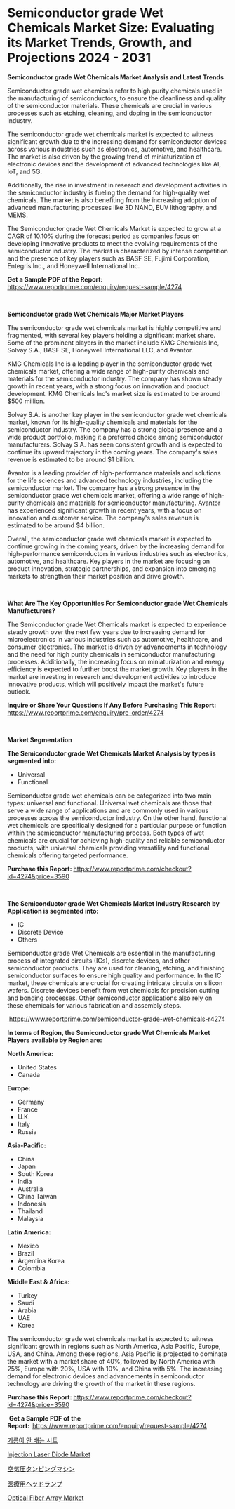 <p><h1>Semiconductor grade Wet Chemicals Market Size: Evaluating its Market Trends, Growth, and Projections 2024 - 2031</h1></p><p><strong>Semiconductor grade Wet Chemicals Market Analysis and Latest Trends</strong></p>
<p><p>Semiconductor grade wet chemicals refer to high purity chemicals used in the manufacturing of semiconductors, to ensure the cleanliness and quality of the semiconductor materials. These chemicals are crucial in various processes such as etching, cleaning, and doping in the semiconductor industry.</p><p>The semiconductor grade wet chemicals market is expected to witness significant growth due to the increasing demand for semiconductor devices across various industries such as electronics, automotive, and healthcare. The market is also driven by the growing trend of miniaturization of electronic devices and the development of advanced technologies like AI, IoT, and 5G.</p><p>Additionally, the rise in investment in research and development activities in the semiconductor industry is fueling the demand for high-quality wet chemicals. The market is also benefiting from the increasing adoption of advanced manufacturing processes like 3D NAND, EUV lithography, and MEMS.</p><p>The Semiconductor grade Wet Chemicals Market is expected to grow at a CAGR of 10.10% during the forecast period as companies focus on developing innovative products to meet the evolving requirements of the semiconductor industry. The market is characterized by intense competition and the presence of key players such as BASF SE, Fujimi Corporation, Entegris Inc., and Honeywell International Inc.</p></p>
<p><strong>Get a Sample PDF of the Report:&nbsp;</strong> <a href="https://www.reportprime.com/enquiry/request-sample/4274">https://www.reportprime.com/enquiry/request-sample/4274</a></p>
<p>&nbsp;</p>
<p><strong>Semiconductor grade Wet Chemicals Major Market Players</strong></p>
<p><p>The semiconductor grade wet chemicals market is highly competitive and fragmented, with several key players holding a significant market share. Some of the prominent players in the market include KMG Chemicals Inc, Solvay S.A., BASF SE, Honeywell International LLC, and Avantor.</p><p>KMG Chemicals Inc is a leading player in the semiconductor grade wet chemicals market, offering a wide range of high-purity chemicals and materials for the semiconductor industry. The company has shown steady growth in recent years, with a strong focus on innovation and product development. KMG Chemicals Inc's market size is estimated to be around $500 million.</p><p>Solvay S.A. is another key player in the semiconductor grade wet chemicals market, known for its high-quality chemicals and materials for the semiconductor industry. The company has a strong global presence and a wide product portfolio, making it a preferred choice among semiconductor manufacturers. Solvay S.A. has seen consistent growth and is expected to continue its upward trajectory in the coming years. The company's sales revenue is estimated to be around $1 billion.</p><p>Avantor is a leading provider of high-performance materials and solutions for the life sciences and advanced technology industries, including the semiconductor market. The company has a strong presence in the semiconductor grade wet chemicals market, offering a wide range of high-purity chemicals and materials for semiconductor manufacturing. Avantor has experienced significant growth in recent years, with a focus on innovation and customer service. The company's sales revenue is estimated to be around $4 billion.</p><p>Overall, the semiconductor grade wet chemicals market is expected to continue growing in the coming years, driven by the increasing demand for high-performance semiconductors in various industries such as electronics, automotive, and healthcare. Key players in the market are focusing on product innovation, strategic partnerships, and expansion into emerging markets to strengthen their market position and drive growth.</p></p>
<p>&nbsp;</p>
<p><strong>What Are The Key Opportunities For Semiconductor grade Wet Chemicals Manufacturers?</strong></p>
<p><p>The Semiconductor grade Wet Chemicals market is expected to experience steady growth over the next few years due to increasing demand for microelectronics in various industries such as automotive, healthcare, and consumer electronics. The market is driven by advancements in technology and the need for high purity chemicals in semiconductor manufacturing processes. Additionally, the increasing focus on miniaturization and energy efficiency is expected to further boost the market growth. Key players in the market are investing in research and development activities to introduce innovative products, which will positively impact the market's future outlook.</p></p>
<p><strong>Inquire or Share Your Questions If Any Before Purchasing This Report:</strong> <a href="https://www.reportprime.com/enquiry/pre-order/4274">https://www.reportprime.com/enquiry/pre-order/4274</a></p>
<p>&nbsp;</p>
<p><strong>Market Segmentation</strong></p>
<p><strong>The Semiconductor grade Wet Chemicals Market Analysis by types is segmented into:</strong></p>
<p><ul><li>Universal</li><li>Functional</li></ul></p>
<p><p>Semiconductor grade wet chemicals can be categorized into two main types: universal and functional. Universal wet chemicals are those that serve a wide range of applications and are commonly used in various processes across the semiconductor industry. On the other hand, functional wet chemicals are specifically designed for a particular purpose or function within the semiconductor manufacturing process. Both types of wet chemicals are crucial for achieving high-quality and reliable semiconductor products, with universal chemicals providing versatility and functional chemicals offering targeted performance.</p></p>
<p><strong>Purchase this Report:&nbsp;</strong><a href="https://www.reportprime.com/checkout?id=4274&price=3590">https://www.reportprime.com/checkout?id=4274&price=3590</a></p>
<p>&nbsp;</p>
<p><strong>The Semiconductor grade Wet Chemicals Market Industry Research by Application is segmented into:</strong></p>
<p><ul><li>IC</li><li>Discrete Device</li><li>Others</li></ul></p>
<p><p>Semiconductor grade Wet Chemicals are essential in the manufacturing process of integrated circuits (ICs), discrete devices, and other semiconductor products. They are used for cleaning, etching, and finishing semiconductor surfaces to ensure high quality and performance. In the IC market, these chemicals are crucial for creating intricate circuits on silicon wafers. Discrete devices benefit from wet chemicals for precision cutting and bonding processes. Other semiconductor applications also rely on these chemicals for various fabrication and assembly steps.</p></p>
<p><a href="https://www.reportprime.com/semiconductor-grade-wet-chemicals-r4274">&nbsp;https://www.reportprime.com/semiconductor-grade-wet-chemicals-r4274</a></p>
<p><strong>In terms of Region, the Semiconductor grade Wet Chemicals Market Players available by Region are:</strong></p>
<p>
    <p> <strong> North America: </strong>
        <ul>
            <li>United States</li>
            <li>Canada</li>
        </ul>
        </p> 
    <p> <strong> Europe: </strong>
        <ul>
            <li>Germany</li>
            <li>France</li>
            <li>U.K.</li>
            <li>Italy</li>
            <li>Russia</li>
        </ul>
        </p> 
    <p> <strong> Asia-Pacific: </strong>
        <ul>
            <li>China</li>
            <li>Japan</li>
            <li>South Korea</li>
            <li>India</li>
            <li>Australia</li>
            <li>China Taiwan</li>
            <li>Indonesia</li>
            <li>Thailand</li>
            <li>Malaysia</li>
        </ul>
        </p> 
    <p> <strong> Latin America: </strong>
        <ul>
            <li>Mexico</li>
            <li>Brazil</li>
            <li>Argentina Korea</li>
            <li>Colombia</li>
        </ul>
        </p> 
    <p> <strong> Middle East & Africa: </strong>
        <ul>
            <li>Turkey</li>
            <li>Saudi</li>
            <li>Arabia</li>
            <li>UAE</li>
            <li>Korea</li>
        </ul>
    </p>
    </p>
<p><p>The semiconductor grade wet chemicals market is expected to witness significant growth in regions such as North America, Asia Pacific, Europe, USA, and China. Among these regions, Asia Pacific is projected to dominate the market with a market share of 40%, followed by North America with 25%, Europe with 20%, USA with 10%, and China with 5%. The increasing demand for electronic devices and advancements in semiconductor technology are driving the growth of the market in these regions.</p></p>
<p><strong>Purchase this Report: </strong><a href="https://www.reportprime.com/checkout?id=4274&price=3590">https://www.reportprime.com/checkout?id=4274&price=3590</a></p>
<p>&nbsp;<strong>Get a Sample PDF of the Report:&nbsp;&nbsp;</strong><a href="https://www.reportprime.com/enquiry/request-sample/4274">https://www.reportprime.com/enquiry/request-sample/4274</a></p>
<p><strong></strong></p>
<p><p><a href="https://medium.com/@mujgankortalih/%EA%B7%B8%EB%A6%AC%EC%8A%A4%ED%94%84%EB%A3%A8%ED%94%84-%EC%8B%9C%ED%8A%B8-%EC%8B%9C%EC%9E%A5-%EC%A0%84%EB%A7%9D-%EC%99%84%EC%A0%84%ED%95%9C-%EC%82%B0%EC%97%85-%EB%B6%84%EC%84%9D-2024%EB%85%84%EB%B6%80%ED%84%B0-2031%EB%85%84%EA%B9%8C%EC%A7%80-da55b00f1cfa">기름이 안 배는 시트</a></p><p><a href="https://medium.com/@lottierunte68/global-injection-laser-diode-market-exploring-market-share-market-trends-and-future-growth-0f5320d99101">Injection Laser Diode Market</a></p><p><a href="https://medium.com/@scotttyesha/%E6%AC%A1%E3%81%AE%E6%96%87%E7%AB%A0%E3%82%92%E6%97%A5%E6%9C%AC%E8%AA%9E%E3%81%AB%E7%BF%BB%E8%A8%B3%E3%81%97%E3%81%A6%E3%81%8F%E3%81%A0%E3%81%95%E3%81%84-%E7%A9%BA%E6%B0%97%E5%BC%8F%E3%82%BF%E3%83%B3%E3%83%94%E3%83%B3%E3%82%B0%E3%83%9E%E3%82%B7%E3%83%B3%E5%B8%82%E5%A0%B4%E3%81%AE%E8%A6%8F%E6%A8%A1-%E3%82%B7%E3%82%A7%E3%82%A2-%E3%83%88%E3%83%AC%E3%83%B3%E3%83%89%E5%88%86%E6%9E%90%E3%83%AC%E3%83%9D%E3%83%BC%E3%83%88-%E3%82%A8%E3%83%B3%E3%83%89%E3%83%A6%E3%83%BC%E3%82%B9-%E6%96%B0%E3%81%97%E3%81%84%E9%89%84%E9%81%93%E8%B7%AF%E7%B7%9A%E5%BB%BA%E8%A8%AD-%E3%83%88%E3%83%A9%E3%83%83%E3%82%AF%E3%83%A1%E3%83%B3%E3%83%86%E3%83%8A%E3%83%B3%E3%82%B9-%E5%8E%9F%E6%9D%90%E6%96%99%E5%88%A5-2031%E5%B9%B4%E3%81%BE%E3%81%A7%E3%81%AE%E4%BA%88%E6%B8%AC-149ece927d8d">空気圧タンピングマシン</a></p><p><a href="https://medium.com/@rudysimonis2023/%E5%8C%BB%E7%99%82%E7%94%A8%E3%83%98%E3%83%83%E3%83%89%E3%83%A9%E3%83%B3%E3%83%97%E5%B8%82%E5%A0%B4-%E5%B8%82%E5%A0%B4%E3%82%BB%E3%82%B0%E3%83%A1%E3%83%B3%E3%83%86%E3%83%BC%E3%82%B7%E3%83%A7%E3%83%B3-%E5%9C%B0%E7%90%86%E7%9A%84%E5%9C%B0%E5%9F%9F-2031%E5%B9%B4%E3%81%BE%E3%81%A7%E3%81%AE%E5%B8%82%E5%A0%B4%E4%BA%88%E6%B8%AC-f8c8ce478c03">医療用ヘッドランプ</a></p><p><a href="https://medium.com/@lottierunte68/optical-fiber-array-market-size-market-segmentation-market-trends-and-growth-analysis-forecast-6107f0260d2c">Optical Fiber Array Market</a></p></p>